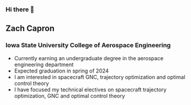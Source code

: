 ### Hi there 👋

<!--
**zcapron/zcapron** is a ✨ _special_ ✨ repository because its `README.md` (this file) appears on your GitHub profile.

Here are some ideas to get you started:

- 🔭 I’m currently working on ...
- 🌱 I’m currently learning ...
- 👯 I’m looking to collaborate on ...
- 🤔 I’m looking for help with ...
- 💬 Ask me about ...
- 📫 How to reach me: ...
- 😄 Pronouns: ...
- ⚡ Fun fact: ...
-->

## Zach Capron 
### Iowa State University College of Aerospace Engineering
- Currently earning an undergraduate degree in the aerospace engineering department
- Expected graduation in spring of 2024
- I am interested in spacecraft GNC, trajectory optimization and optimal control theory
- I have focused my technical electives on spacecraft trajectory optimization, GNC and optimal control theory

